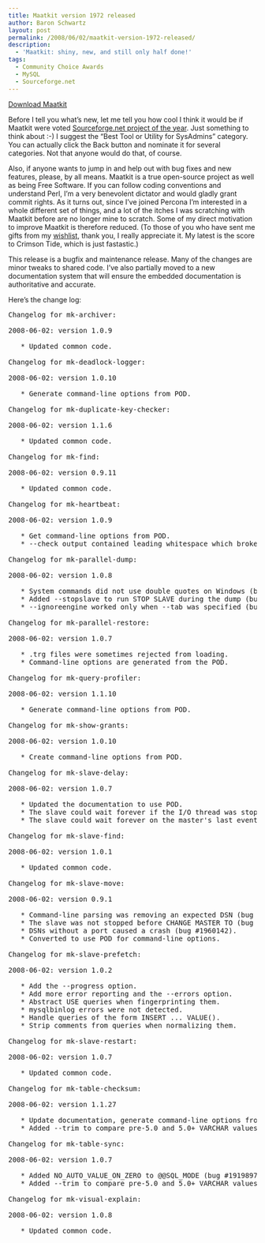 ```yaml
---
title: Maatkit version 1972 released
author: Baron Schwartz
layout: post
permalink: /2008/06/02/maatkit-version-1972-released/
description:
  - 'Maatkit: shiny, new, and still only half done!'
tags:
  - Community Choice Awards
  - MySQL
  - Sourceforge.net
---
```

<p class="download">
  <a href="http://code.google.com/p/maatkit">Download Maatkit</a>
</p>

Before I tell you what&#8217;s new, let me tell you how cool I think it would be if Maatkit were voted [Sourceforge.net project of the year][1]. Just something to think about :-) I suggest the &#8220;Best Tool or Utility for SysAdmins&#8221; category. You can actually click the Back button and nominate it for several categories. Not that anyone would do that, of course.

Also, if anyone wants to jump in and help out with bug fixes and new features, please, by all means. Maatkit is a true open-source project as well as being Free Software. If you can follow coding conventions and understand Perl, I&#8217;m a very benevolent dictator and would gladly grant commit rights. As it turns out, since I&#8217;ve joined Percona I&#8217;m interested in a whole different set of things, and a lot of the itches I was scratching with Maatkit before are no longer mine to scratch. Some of my direct motivation to improve Maatkit is therefore reduced. (To those of you who have sent me gifts from my [wishlist][2], thank you, I really appreciate it. My latest is the score to Crimson Tide, which is just fastastic.)

This release is a bugfix and maintenance release. Many of the changes are minor tweaks to shared code. I&#8217;ve also partially moved to a new documentation system that will ensure the embedded documentation is authoritative and accurate.

Here&#8217;s the change log:

<pre>Changelog for mk-archiver:

2008-06-02: version 1.0.9

   * Updated common code.

Changelog for mk-deadlock-logger:

2008-06-02: version 1.0.10

   * Generate command-line options from POD.

Changelog for mk-duplicate-key-checker:

2008-06-02: version 1.1.6

   * Updated common code.

Changelog for mk-find:

2008-06-02: version 0.9.11

   * Updated common code.

Changelog for mk-heartbeat:

2008-06-02: version 1.0.9

   * Get command-line options from POD.
   * --check output contained leading whitespace which broke Cacti.

Changelog for mk-parallel-dump:

2008-06-02: version 1.0.8

   * System commands did not use double quotes on Windows (bug #1949922).
   * Added --stopslave to run STOP SLAVE during the dump (bug #1923627).
   * --ignoreengine worked only when --tab was specified (bug #1851461).

Changelog for mk-parallel-restore:

2008-06-02: version 1.0.7

   * .trg files were sometimes rejected from loading.
   * Command-line options are generated from the POD.

Changelog for mk-query-profiler:

2008-06-02: version 1.1.10

   * Generate command-line options from POD.

Changelog for mk-show-grants:

2008-06-02: version 1.0.10

   * Create command-line options from POD.

Changelog for mk-slave-delay:

2008-06-02: version 1.0.7

   * Updated the documentation to use POD.
   * The slave could wait forever if the I/O thread was stopped.
   * The slave could wait forever on the master's last event (bug #1959496).

Changelog for mk-slave-find:

2008-06-02: version 1.0.1

   * Updated common code.

Changelog for mk-slave-move:

2008-06-02: version 0.9.1

   * Command-line parsing was removing an expected DSN (bug #1960142).
   * The slave was not stopped before CHANGE MASTER TO (bug #1960142).
   * DSNs without a port caused a crash (bug #1960142).
   * Converted to use POD for command-line options.

Changelog for mk-slave-prefetch:

2008-06-02: version 1.0.2

   * Add the --progress option.
   * Add more error reporting and the --errors option.
   * Abstract USE queries when fingerprinting them.
   * mysqlbinlog errors were not detected.
   * Handle queries of the form INSERT ... VALUE().
   * Strip comments from queries when normalizing them.

Changelog for mk-slave-restart:

2008-06-02: version 1.0.7

   * Updated common code.

Changelog for mk-table-checksum:

2008-06-02: version 1.1.27

   * Update documentation, generate command-line options from POD.
   * Added --trim to compare pre-5.0 and 5.0+ VARCHAR values consistently.

Changelog for mk-table-sync:

2008-06-02: version 1.0.7

   * Added NO_AUTO_VALUE_ON_ZERO to @@SQL_MODE (bug #1919897).
   * Added --trim to compare pre-5.0 and 5.0+ VARCHAR values consistently.

Changelog for mk-visual-explain:

2008-06-02: version 1.0.8

   * Updated common code.
</pre>

 [1]: http://sourceforge.net/awards/cca/?group_id=189154
 [2]: http://www.amazon.com/gp/registry/wishlist/LOE4ZUTKFU39